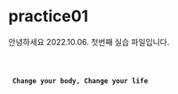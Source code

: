 # practice01

안녕하세요 2022.10.06. 첫번째 실습 파일입니다.

<code>
  
  <b> Change your body, Change your life

</code>

